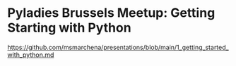 # Pyladies Brussels Meetup: Getting Starting with Python 
https://github.com/msmarchena/presentations/blob/main/1_getting_started_with_python.md
